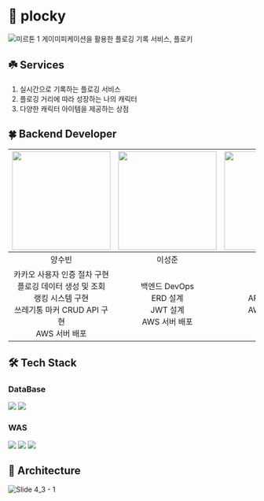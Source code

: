 # 🌱 plocky

![미르톤 1](https://github.com/plocky11/plocky_backend/assets/86940801/efd1ca2d-d80d-45e5-8013-82cda87e95a1)
게이미피케이션을 활용한 플로깅 기록 서비스, 플로키

## ☘️ Services
1. 실시간으로 기록하는 플로깅 서비스
2. 플로깅 거리에 따라 성장하는 나의 캐릭터
3. 다양한 캐릭터 아이템을 제공하는 상점

## 🍀 Backend Developer
|[<img src="https://github.com/ppparkta/42seoul/assets/86940801/8d29106f-74c1-4c5f-b2b7-5d511132eda4" width="200px" href="https://github.com/ppparkta">](https://github.com/ppparkta)|[<img src="https://github.com/ppparkta/42seoul/assets/86940801/dadad7c7-c6d5-49dd-8798-a8a815d20b61" width="200px" href="https://github.com/sungjun4403">](https://github.com/sungjun4403)|[<img src="https://github.com/ppparkta/42seoul/assets/86940801/54c8b8b1-3912-4dc9-a043-b36ada6e45c9" width="200px" href="https://github.com/jjweidon">](https://github.com/jjweidon)|
|:-:|:-:|:-:|
|양수빈|이성준|정재웅|
|카카오 사용자 인증 절차 구현<br>플로깅 데이터 생성 및 조회<br>랭킹 시스템 구현<br>쓰레기통 마커 CRUD API 구현<br>AWS 서버 배포|백엔드 DevOps<br>ERD 설계<br>JWT 설계<br>AWS 서버 배포|API명세서 작성<br>AWS 서버 배포|

## 🛠️ Tech Stack
### DataBase
<img src="https://img.shields.io/badge/AWS RDS-527FFF?style=for-the-badge&logo=amazonrds&logoColor=white"> <img src="https://img.shields.io/badge/MySQL-4479A1?style=for-the-badge&logo=MySQL&logoColor=white">
### WAS
<img src="https://img.shields.io/badge/AWS EC2-FF9900?style=for-the-badge&logo=amazonec2&logoColor=white"> <img src="https://img.shields.io/badge/Spring boot-6DB33F?style=for-the-badge&logo=SpringBoot&logoColor=white"> <img src="https://img.shields.io/badge/Spring Data JPA-6DB33F?style=for-the-badge&logo=JPA&logoColor=white">
## 🏢 Architecture
![Slide 4_3 - 1](https://github.com/ppparkta/42seoul/assets/86940801/0e721f09-ce6d-4b32-810b-1458767d8694)

